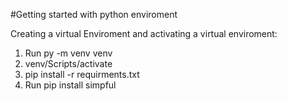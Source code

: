 
#Getting started with python enviroment

Creating a virtual Enviroment and activating a virtual enviroment:
1) Run py -m venv venv 
2) venv/Scripts/activate
3) pip install -r requirments.txt
4) Run pip install simpful